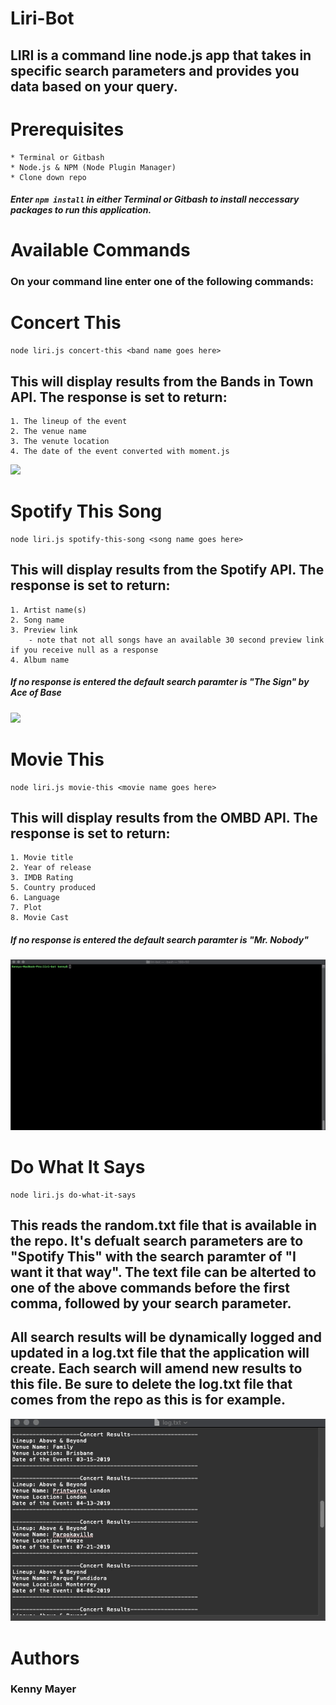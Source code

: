 # Liri-Bot

## LIRI is a command line node.js app that takes in specific search parameters and provides you data based on your query.

# Prerequisites

    * Terminal or Gitbash
    * Node.js & NPM (Node Plugin Manager)
    * Clone down repo

##### Enter `npm install` in either Terminal or Gitbash to install neccessary packages to run this application.

# Available Commands
### On your command line enter one of the following commands:

# Concert This

    node liri.js concert-this <band name goes here>

## This will display results from the Bands in Town API. The response is set to return:

    1. The lineup of the event
    2. The venue name
    3. The venute location
    4. The date of the event converted with moment.js

![](https://github.com/kmayer48/liri-bot/blob/master/gifs/concert-this.gif)
    
# Spotify This Song

    node liri.js spotify-this-song <song name goes here>

## This will display results from the Spotify API. The response is set to return:

    1. Artist name(s)
    2. Song name
    3. Preview link
        - note that not all songs have an available 30 second preview link if you receive null as a response
    4. Album name

##### If no response is entered the default search paramter is "The Sign" by Ace of Base

![](https://github.com/kmayer48/liri-bot/blob/master/gifs/spotify-this.gif)

# Movie This

    node liri.js movie-this <movie name goes here>

## This will display results from the OMBD API. The response is set to return:

    1. Movie title
    2. Year of release
    3. IMDB Rating
    5. Country produced
    6. Language
    7. Plot
    8. Movie Cast

##### If no response is entered the default search paramter is "Mr. Nobody"

![](https://github.com/kmayer48/liri-bot/blob/master/gifs/movie-this.gif)

# Do What It Says

    node liri.js do-what-it-says

## This reads the random.txt file that is available in the repo. It's defualt search parameters are to "Spotify This" with the search paramter of "I want it that way". The text file can be alterted to one of the above commands before the first comma, followed by your search parameter. 

## All search results will be dynamically logged and updated in a log.txt file that the application will create. Each search will amend new results to this file. Be sure to delete the log.txt file that comes from the repo as this is for example. 

![](https://github.com/kmayer48/liri-bot/blob/master/gifs/txt-file.gif)

# Authors

### Kenny Mayer

